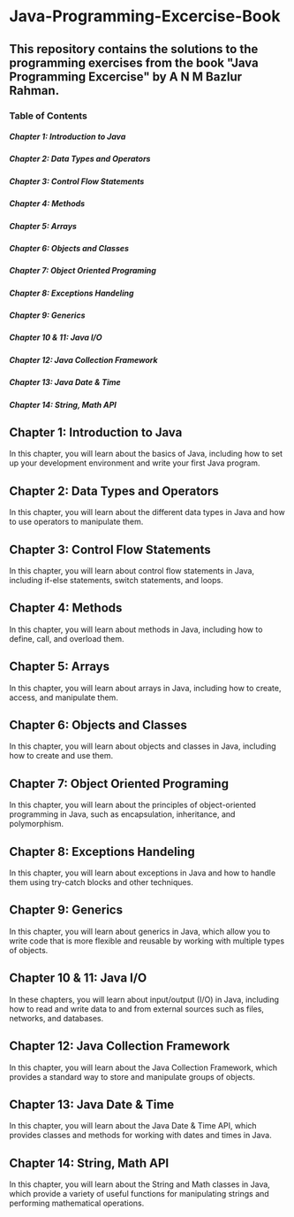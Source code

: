# Java-Programming-Excercise-Book

## This repository contains the solutions to the programming exercises from the book "Java Programming Excercise" by A N M Bazlur Rahman.

### Table of Contents

##### Chapter 1: Introduction to Java
##### Chapter 2: Data Types and Operators
##### Chapter 3: Control Flow Statements
##### Chapter 4: Methods
##### Chapter 5: Arrays
##### Chapter 6: Objects and Classes
##### Chapter 7: Object Oriented Programing
##### Chapter 8: Exceptions Handeling
##### Chapter 9: Generics
##### Chapter 10 & 11: Java I/O
##### Chapter 12: Java Collection Framework
##### Chapter 13: Java Date & Time
##### Chapter 14: String, Math API



## Chapter 1: Introduction to Java
In this chapter, you will learn about the basics of Java, including how to set up your development environment and write your first Java program.

## Chapter 2: Data Types and Operators
In this chapter, you will learn about the different data types in Java and how to use operators to manipulate them.

## Chapter 3: Control Flow Statements
In this chapter, you will learn about control flow statements in Java, including if-else statements, switch statements, and loops.

## Chapter 4: Methods
In this chapter, you will learn about methods in Java, including how to define, call, and overload them.

## Chapter 5: Arrays
In this chapter, you will learn about arrays in Java, including how to create, access, and manipulate them.

## Chapter 6: Objects and Classes
In this chapter, you will learn about objects and classes in Java, including how to create and use them.

## Chapter 7: Object Oriented Programing
In this chapter, you will learn about the principles of object-oriented programming in Java, such as encapsulation, inheritance, and polymorphism.

## Chapter 8: Exceptions Handeling
In this chapter, you will learn about exceptions in Java and how to handle them using try-catch blocks and other techniques.

## Chapter 9: Generics
In this chapter, you will learn about generics in Java, which allow you to write code that is more flexible and reusable by working with multiple types of objects.

## Chapter 10 & 11: Java I/O
In these chapters, you will learn about input/output (I/O) in Java, including how to read and write data to and from external sources such as files, networks, and databases.

## Chapter 12: Java Collection Framework
In this chapter, you will learn about the Java Collection Framework, which provides a standard way to store and manipulate groups of objects.

## Chapter 13: Java Date & Time
In this chapter, you will learn about the Java Date & Time API, which provides classes and methods for working with dates and times in Java.

## Chapter 14: String, Math API
In this chapter, you will learn about the String and Math classes in Java, which provide a variety of useful functions for manipulating strings and performing mathematical operations.
